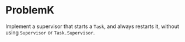 # ProblemK

Implement a supervisor that starts a `Task`, and always restarts it, without
using `Supervisor` or `Task.Supervisor`.
